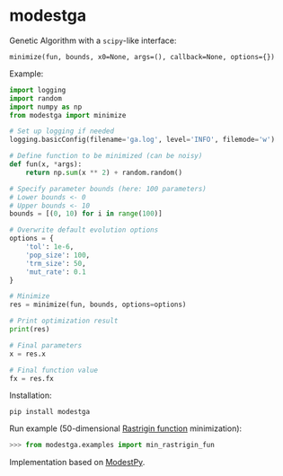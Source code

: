 # modestga
Genetic Algorithm with a `scipy`-like interface:

```
minimize(fun, bounds, x0=None, args=(), callback=None, options={})
```

Example:

```python
import logging
import random
import numpy as np
from modestga import minimize

# Set up logging if needed
logging.basicConfig(filename='ga.log', level='INFO', filemode='w')

# Define function to be minimized (can be noisy)
def fun(x, *args):
    return np.sum(x ** 2) + random.random()

# Specify parameter bounds (here: 100 parameters)
# Lower bounds <- 0
# Upper bounds <- 10
bounds = [(0, 10) for i in range(100)]

# Overwrite default evolution options
options = {
    'tol': 1e-6,
    'pop_size': 100,
    'trm_size': 50,
    'mut_rate': 0.1
}

# Minimize
res = minimize(fun, bounds, options=options)

# Print optimization result
print(res)

# Final parameters
x = res.x

# Final function value
fx = res.fx
```

Installation:
```
pip install modestga
```

Run example (50-dimensional [Rastrigin function](https://en.wikipedia.org/wiki/Rastrigin_function) minimization):
```python
>>> from modestga.examples import min_rastrigin_fun
```

Implementation based on [ModestPy](https://github.com/sdu-cfei/modest-py).
